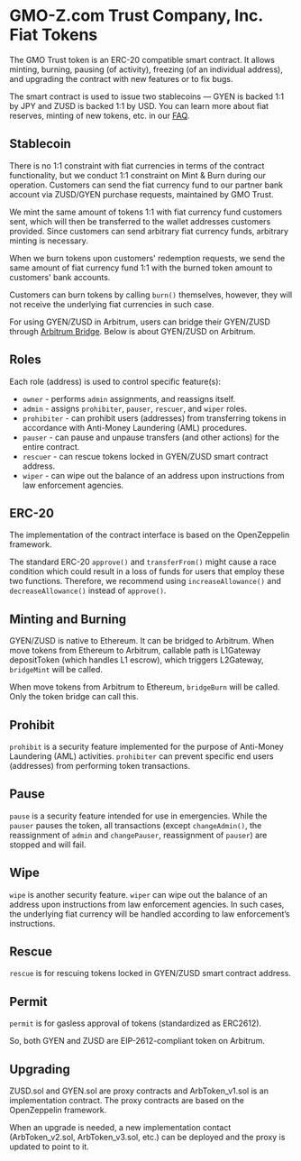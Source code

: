# GMO-Z.com Trust Company, Inc. Fiat Tokens

The GMO Trust token is an ERC-20 compatible smart contract. It allows minting, burning, pausing (of activity), freezing (of an individual address), and upgrading the contract with new features or to fix bugs.

The smart contract is used to issue two stablecoins — GYEN is backed 1:1 by JPY and ZUSD is backed 1:1 by USD. You can learn more about fiat reserves, minting of new tokens, etc. in our [FAQ](https://stablecoin.z.com/).

## Stablecoin

There is no 1:1 constraint with fiat currencies in terms of the contract functionality, but we conduct 1:1 constraint on Mint & Burn during our operation. Customers can send the fiat currency fund to our partner bank account via ZUSD/GYEN purchase requests, maintained by GMO Trust.

We mint the same amount of tokens 1:1 with fiat currency fund customers sent, which will then be transferred to the wallet addresses customers provided. Since customers can send arbitrary fiat currency funds, arbitrary minting is necessary.

When we burn tokens upon customers' redemption requests, we send the same amount of fiat currency fund 1:1 with the burned token amount to customers' bank accounts. 

Customers can burn tokens by calling `burn()` themselves, however, they will not receive the underlying fiat currencies in such case.

For using GYEN/ZUSD in Arbitrum, users can bridge their GYEN/ZUSD through [Arbitrum Bridge](https://bridge.arbitrum.io/).
Below is about GYEN/ZUSD on Arbitrum.

## Roles

Each role (address) is used to control specific feature(s):

- `owner` - performs `admin` assignments, and reassigns itself.
- `admin` - assigns `prohibiter`, `pauser`, `rescuer`, and `wiper` roles.
- `prohibiter` - can prohibit users (addresses) from transferring tokens in accordance with Anti-Money Laundering (AML) procedures.
- `pauser` - can pause and unpause transfers (and other actions) for the entire contract.
- `rescuer` - can rescue tokens locked in GYEN/ZUSD smart contract address.
- `wiper` - can wipe out the balance of an address upon instructions from law enforcement agencies.

## ERC-20

The implementation of the contract interface is based on the OpenZeppelin framework.

The standard ERC-20 `approve()` and `transferFrom()` might cause a race condition which could result in a loss of funds for users that employ these two functions. Therefore, we recommend using `increaseAllowance()` and `decreaseAllowance()` instead of `approve()`.

## Minting and Burning

GYEN/ZUSD is native to Ethereum. It can be bridged to Arbitrum.
When move tokens from Ethereum to Arbitrum, callable path is L1Gateway depositToken (which handles L1 escrow), which triggers L2Gateway, `bridgeMint` will be called.

When move tokens from Arbitrum to Ethereum, `bridgeBurn` will be called. Only the token bridge can call this.

## Prohibit

`prohibit` is a security feature implemented for the purpose of Anti-Money Laundering (AML) activities. `prohibiter` can prevent specific end users (addresses) from performing token transactions.

## Pause

`pause` is a security feature intended for use in emergencies. While the `pauser` pauses the token, all transactions (except `changeAdmin()`, the reassignment of `admin` and `changePauser`, reassignment of `pauser`) are stopped and will fail.

## Wipe

`wipe` is another security feature. `wiper` can wipe out the balance of an address upon instructions from law enforcement agencies. In such cases, the underlying fiat currency will be handled according to law enforcement’s instructions.

## Rescue

`rescue` is for rescuing tokens locked in GYEN/ZUSD smart contract address.

## Permit

`permit` is for gasless approval of tokens (standardized as ERC2612).

So, both GYEN and ZUSD are EIP-2612-compliant token on Arbitrum.

## Upgrading

ZUSD.sol and GYEN.sol are proxy contracts and ArbToken_v1.sol is an implementation contract. The proxy contracts are based on the OpenZeppelin framework.

When an upgrade is needed, a new implementation contact (ArbToken_v2.sol, ArbToken_v3.sol, etc.) can be deployed and the proxy is updated to point to it.
